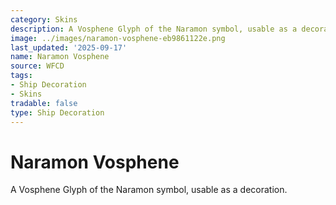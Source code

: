 ```yaml
---
category: Skins
description: A Vosphene Glyph of the Naramon symbol, usable as a decoration.
image: ../images/naramon-vosphene-eb9861122e.png
last_updated: '2025-09-17'
name: Naramon Vosphene
source: WFCD
tags:
- Ship Decoration
- Skins
tradable: false
type: Ship Decoration
---
```


# Naramon Vosphene

A Vosphene Glyph of the Naramon symbol, usable as a decoration.

